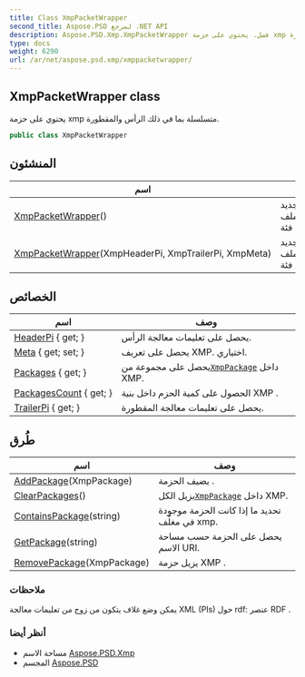 ```yaml
---
title: Class XmpPacketWrapper
second_title: Aspose.PSD لمرجع .NET API
description: Aspose.PSD.Xmp.XmpPacketWrapper فصل. يحتوي على حزمة xmp متسلسلة بما في ذلك الرأس والمقطورة.
type: docs
weight: 6290
url: /ar/net/aspose.psd.xmp/xmppacketwrapper/
---
```

## XmpPacketWrapper class

يحتوي على حزمة xmp متسلسلة بما في ذلك الرأس والمقطورة.

```csharp
public class XmpPacketWrapper
```

## المنشئون

| اسم | وصف |
| --- | --- |
| [XmpPacketWrapper](xmppacketwrapper/#constructor)() | يقوم بتهيئة مثيل جديد لملف`XmpPacketWrapper` فئة . |
| [XmpPacketWrapper](xmppacketwrapper/#constructor_1)(XmpHeaderPi, XmpTrailerPi, XmpMeta) | يقوم بتهيئة مثيل جديد لملف`XmpPacketWrapper` فئة . |

## الخصائص

| اسم | وصف |
| --- | --- |
| [HeaderPi](../../aspose.psd.xmp/xmppacketwrapper/headerpi/) { get; } | يحصل على تعليمات معالجة الرأس. |
| [Meta](../../aspose.psd.xmp/xmppacketwrapper/meta/) { get; set; } | يحصل على تعريف XMP. اختياري. |
| [Packages](../../aspose.psd.xmp/xmppacketwrapper/packages/) { get; } | يحصل على مجموعة من[`XmpPackage`](../xmppackage/) داخل XMP. |
| [PackagesCount](../../aspose.psd.xmp/xmppacketwrapper/packagescount/) { get; } | الحصول على كمية الحزم داخل بنية XMP . |
| [TrailerPi](../../aspose.psd.xmp/xmppacketwrapper/trailerpi/) { get; } | يحصل على تعليمات معالجة المقطورة. |

## طُرق

| اسم | وصف |
| --- | --- |
| [AddPackage](../../aspose.psd.xmp/xmppacketwrapper/addpackage/)(XmpPackage) | يضيف الحزمة . |
| [ClearPackages](../../aspose.psd.xmp/xmppacketwrapper/clearpackages/)() | يزيل الكل[`XmpPackage`](../xmppackage/) داخل XMP. |
| [ContainsPackage](../../aspose.psd.xmp/xmppacketwrapper/containspackage/)(string) | تحديد ما إذا كانت الحزمة موجودة في مغلّف xmp. |
| [GetPackage](../../aspose.psd.xmp/xmppacketwrapper/getpackage/)(string) | يحصل على الحزمة حسب مساحة الاسم URI. |
| [RemovePackage](../../aspose.psd.xmp/xmppacketwrapper/removepackage/)(XmpPackage) | يزيل حزمة XMP . |

### ملاحظات

يمكن وضع غلاف يتكون من زوج من تعليمات معالجة XML (PIs) حول rdf: عنصر RDF .

### أنظر أيضا

* مساحة الاسم [Aspose.PSD.Xmp](../../aspose.psd.xmp/)
* المجسم [Aspose.PSD](../../)


